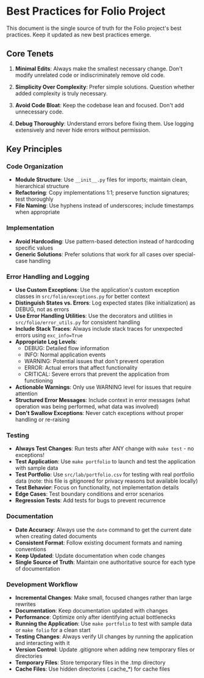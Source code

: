 # Best Practices for Folio Project

This document is the single source of truth for the Folio project's best practices. Keep it updated as new best practices emerge.

## Core Tenets

1. **Minimal Edits**: Always make the smallest necessary change. Don't modify unrelated code or indiscriminately remove old code.

2. **Simplicity Over Complexity**: Prefer simple solutions. Question whether added complexity is truly necessary.

3. **Avoid Code Bloat**: Keep the codebase lean and focused. Don't add unnecessary code.

4. **Debug Thoroughly**: Understand errors before fixing them. Use logging extensively and never hide errors without permission.

## Key Principles

### Code Organization
- **Module Structure**: Use `__init__.py` files for imports; maintain clean, hierarchical structure
- **Refactoring**: Copy implementations 1:1; preserve function signatures; test thoroughly
- **File Naming**: Use hyphens instead of underscores; include timestamps when appropriate

### Implementation
- **Avoid Hardcoding**: Use pattern-based detection instead of hardcoding specific values
- **Generic Solutions**: Prefer solutions that work for all cases over special-case handling

### Error Handling and Logging
- **Use Custom Exceptions**: Use the application's custom exception classes in `src/folio/exceptions.py` for better context
- **Distinguish States vs. Errors**: Log expected states (like initialization) as DEBUG, not as errors
- **Use Error Handling Utilities**: Use the decorators and utilities in `src/folio/error_utils.py` for consistent handling
- **Include Stack Traces**: Always include stack traces for unexpected errors using `exc_info=True`
- **Appropriate Log Levels**:
  - DEBUG: Detailed flow information
  - INFO: Normal application events
  - WARNING: Potential issues that don't prevent operation
  - ERROR: Actual errors that affect functionality
  - CRITICAL: Severe errors that prevent the application from functioning
- **Actionable Warnings**: Only use WARNING level for issues that require attention
- **Structured Error Messages**: Include context in error messages (what operation was being performed, what data was involved)
- **Don't Swallow Exceptions**: Never catch exceptions without proper handling or re-raising

### Testing
- **Always Test Changes**: Run tests after ANY change with `make test` - no exceptions!
- **Test Application**: Use `make portfolio` to launch and test the application with sample data
- **Test Portfolio**: Use `src/lab/portfolio.csv` for testing with real portfolio data (note: this file is gitignored for privacy reasons but available locally)
- **Test Behavior**: Focus on functionality, not implementation details
- **Edge Cases**: Test boundary conditions and error scenarios
- **Regression Tests**: Add tests for bugs to prevent recurrence

### Documentation
- **Date Accuracy**: Always use the `date` command to get the current date when creating dated documents
- **Consistent Format**: Follow existing document formats and naming conventions
- **Keep Updated**: Update documentation when code changes
- **Single Source of Truth**: Maintain one authoritative source for each type of documentation

### Development Workflow
- **Incremental Changes**: Make small, focused changes rather than large rewrites
- **Documentation**: Keep documentation updated with changes
- **Performance**: Optimize only after identifying actual bottlenecks
- **Running the Application**: Use `make portfolio` to test with sample data or `make folio` for a clean start
- **Testing Changes**: Always verify UI changes by running the application and interacting with it
- **Version Control**: Update .gitignore when adding new temporary files or directories
- **Temporary Files**: Store temporary files in the .tmp directory
- **Cache Files**: Use hidden directories (.cache_*) for cache files
